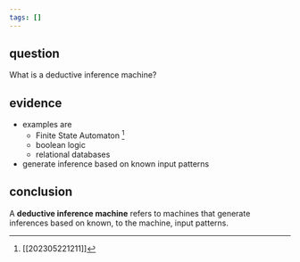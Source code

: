 ```yaml
---
tags: []
---
```

## question
What is a deductive inference machine?
## evidence
- examples are 
	- Finite State Automaton [^1]
	- boolean logic
	- relational databases
- generate inference based on known input patterns
 
[^1]: [[202305221211]] 
## conclusion
A **deductive inference machine** refers to machines that generate inferences based on known, to the machine, input patterns.